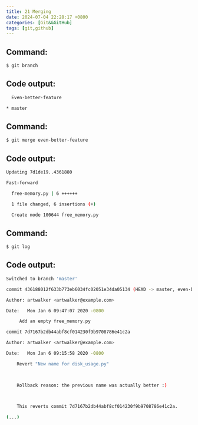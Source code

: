 ```yaml
---
title: 21 Merging  
date: 2024-07-04 22:28:17 +0800  
categories: [Git&&GitHub]  
tags: [git,github]  
---
```

## Command:
```bash
$ git branch
```
## Code output:
```bash
  Even-better-feature

* master
```
## Command:
```bash
$ git merge even-better-feature 
```
## Code output:
```bash
Updating 7d1de19..4361880

Fast-forward

  free-memory.py | 6 ++++++

  1 file changed, 6 insertions (+)

  Create mode 100644 free_memory.py
```
## Command:
```bash
$ git log
```
## Code output:
```bash
Switched to branch 'master'

commit 436188012f633b773eb6034fc02051e34da05134 (HEAD -> master, even-better-feature)

Author: artwalker <artwalker@example.com>

Date:   Mon Jan 6 09:47:07 2020 -0800 

     Add an empty free_memory.py

commit 7d7167b2db44abf8cf014230f9b9708786e41c2a

Author: artwalker <artwalker@example.com>

Date:   Mon Jan 6 09:15:58 2020 -0800 

    Revert "New name for disk_usage.py"

    

    Rollback reason: the previous name was actually better :)

    

    This reverts commit 7d7167b2db44abf8cf014230f9b9708786e41c2a.

(...)
```
